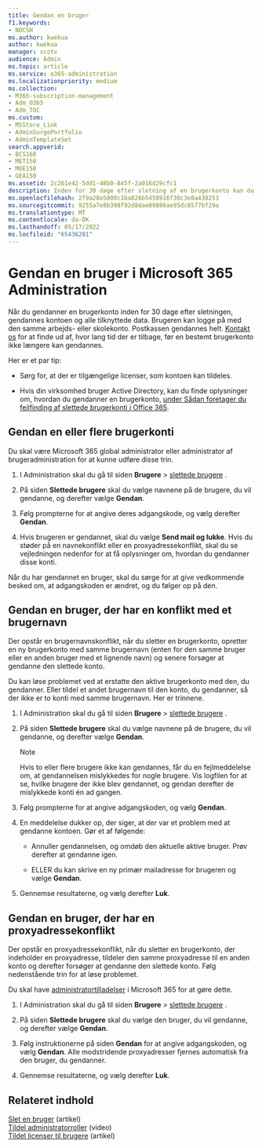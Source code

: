 ```yaml
---
title: Gendan en bruger
f1.keywords:
- NOCSH
ms.author: kwekua
author: kwekua
manager: scotv
audience: Admin
ms.topic: article
ms.service: o365-administration
ms.localizationpriority: medium
ms.collection:
- M365-subscription-management
- Adm_O365
- Adm_TOC
ms.custom:
- MSStore_Link
- AdminSurgePortfolio
- AdminTemplateSet
search.appverid:
- BCS160
- MET150
- MOE150
- GEA150
ms.assetid: 2c261e42-5dd1-48b0-845f-2a016d29cfc1
description: Inden for 30 dage efter sletning af en brugerkonto kan du gendanne kontoen og alle data, og brugeren kan logge på med den samme konto.
ms.openlocfilehash: 2f9a28e5000c1ba826b5458916f30c3e8a438253
ms.sourcegitcommit: 9255a7e8b398f92d8dae09886ae95dc8577bf29a
ms.translationtype: MT
ms.contentlocale: da-DK
ms.lasthandoff: 05/17/2022
ms.locfileid: "65436201"
---
```

# <a name="restore-a-user-in-the-microsoft-365-admin-center"></a>Gendan en bruger i Microsoft 365 Administration
   
Når du gendanner en brugerkonto inden for 30 dage efter sletningen, gendannes kontoen og alle tilknyttede data. Brugeren kan logge på med den samme arbejds- eller skolekonto. Postkassen gendannes helt. [Kontakt os](../../business-video/get-help-support.md) for at finde ud af, hvor lang tid der er tilbage, før en bestemt brugerkonto ikke længere kan gendannes.
  
Her er et par tip:
  
- Sørg for, at der er tilgængelige licenser, som kontoen kan tildeles.
    
- Hvis din virksomhed bruger Active Directory, kan du finde oplysninger om, hvordan du gendanner en brugerkonto, [under Sådan foretager du fejlfinding af slettede brugerkonti i Office 365](/office365/troubleshoot/active-directory/restore-deleted-user-accounts). 
    
## <a name="restore-one-or-more-user-accounts"></a>Gendan en eller flere brugerkonti

Du skal være Microsoft 365 global administrator eller administrator af brugeradministration for at kunne udføre disse trin. 

1. I Administration skal du gå til siden **Brugere** \> <a href="https://go.microsoft.com/fwlink/p/?linkid=2071581" target="_blank">slettede brugere</a> .

2. På siden **Slettede brugere** skal du vælge navnene på de brugere, du vil gendanne, og derefter vælge **Gendan**.
    
3. Følg prompterne for at angive deres adgangskode, og vælg derefter **Gendan**.
    
4. Hvis brugeren er gendannet, skal du vælge **Send mail og lukke**. Hvis du støder på en navnekonflikt eller en proxyadressekonflikt, skal du se vejledningen nedenfor for at få oplysninger om, hvordan du gendanner disse konti.
    
Når du har gendannet en bruger, skal du sørge for at give vedkommende besked om, at adgangskoden er ændret, og du følger op på den.
  
## <a name="restore-a-user-that-has-a-user-name-conflict"></a>Gendan en bruger, der har en konflikt med et brugernavn

Der opstår en brugernavnskonflikt, når du sletter en brugerkonto, opretter en ny brugerkonto med samme brugernavn (enten for den samme bruger eller en anden bruger med et lignende navn) og senere forsøger at gendanne den slettede konto.
  
Du kan løse problemet ved at erstatte den aktive brugerkonto med den, du gendanner. Eller tildel et andet brugernavn til den konto, du gendanner, så der ikke er to konti med samme brugernavn. Her er trinnene.

1. I Administration skal du gå til siden **Brugere** \> <a href="https://go.microsoft.com/fwlink/p/?linkid=2071581" target="_blank">slettede brugere</a> .
  
2. På siden **Slettede brugere** skal du vælge navnene på de brugere, du vil gendanne, og derefter vælge **Gendan**.
    
    > [!NOTE]
    > Hvis to eller flere brugere ikke kan gendannes, får du en fejlmeddelelse om, at gendannelsen mislykkedes for nogle brugere. Vis logfilen for at se, hvilke brugere der ikke blev gendannet, og gendan derefter de mislykkede konti én ad gangen. 
  
3. Følg prompterne for at angive adgangskoden, og vælg **Gendan**.
    
4. En meddelelse dukker op, der siger, at der var et problem med at gendanne kontoen. Gør et af følgende:
    
     - Annuller gendannelsen, og omdøb den aktuelle aktive bruger. Prøv derefter at gendanne igen.
    
     - ELLER du kan skrive en ny primær mailadresse for brugeren og vælge **Gendan**.
    
5. Gennemse resultaterne, og vælg derefter **Luk**.
    
## <a name="restore-a-user-that-has-a-proxy-address-conflict"></a>Gendan en bruger, der har en proxyadressekonflikt

Der opstår en proxyadressekonflikt, når du sletter en brugerkonto, der indeholder en proxyadresse, tildeler den samme proxyadresse til en anden konto og derefter forsøger at gendanne den slettede konto. Følg nedenstående trin for at løse problemet.
  
Du skal have [administratortilladelser](about-admin-roles.md) i Microsoft 365 for at gøre dette. 

1. I Administration skal du gå til siden **Brugere** \> <a href="https://go.microsoft.com/fwlink/p/?linkid=2071581" target="_blank">slettede brugere</a> .

2. På siden **Slettede brugere** skal du vælge den bruger, du vil gendanne, og derefter vælge **Gendan**. 
    
3. Følg instruktionerne på siden **Gendan** for at angive adgangskoden, og vælg **Gendan**. Alle modstridende proxyadresser fjernes automatisk fra den bruger, du gendanner.
    
4. Gennemse resultaterne, og vælg derefter **Luk**.

## <a name="related-content"></a>Relateret indhold

[Slet en bruger](delete-a-user.md) (artikel)\
[Tildel administratorroller](assign-admin-roles.md) (video)\
[Tildel licenser til brugere](../manage/assign-licenses-to-users.md) (artikel)
